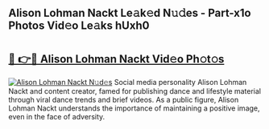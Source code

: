 ## Alison Lohman Nackt Le𝚊k𝚎d N𝚞𝚍es - Part-x1o Photos Vid𝚎o Le𝚊ks hUxh0

# <h2><a href="http://fb8v5jx.evod.top/?m=Alison+Lohman+Nackt">🔗 👉🔴 Alison Lohman Nackt Vid𝚎o Ph𝚘t𝚘s</a></h2>

[![Alison Lohman Nackt N𝚞d𝚎s](https://i.imgur.com/8V9OHl7.gif)](http://fb8v5jx.evod.top/?m=Alison+Lohman+Nackt)
Social media personality Alison Lohman Nackt and content creator, famed for publishing dance and lifestyle material through viral dance trends and brief videos. As a public figure, Alison Lohman Nackt understands the importance of maintaining a positive image, even in the face of adversity. 
